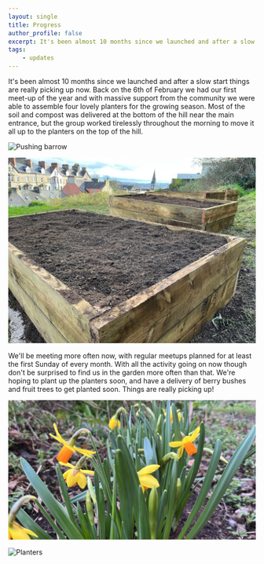 ```yaml
---
layout: single
title: Progress
author_profile: false
excerpt: It's been almost 10 months since we launched and after a slow start..
tags: 
    - updates
---
```


It's been almost 10 months since we launched and after a slow start things are really picking up now. Back on the 6th 
of February we had our first meet-up of the year and with massive support from the community we were able to assemble 
four lovely planters for the growing season. Most of the soil and compost was delivered at the bottom of the hill near 
the main entrance, but the group worked tirelessly throughout the morning to move it all up to the planters on the 
top of the hill.

![Pushing barrow](/assets/images/blog/pushing_barrow.jpg "Pushing barrow up a hill")

![Planters](/assets/images/blog/planters.jpg "Planter boxes")

We'll be meeting more often now, with regular meetups planned for at least the first Sunday of every month. With all 
the activity going on now though don't be surprised to find us in the garden more often than that. We're hoping to 
plant up the planters soon, and have a delivery of berry bushes and fruit trees to get planted soon. Things are 
really picking up!

![Daffodils](/assets/images/blog/daffodils.jpg "Daffodils")

![Planters](/assets/images/blog/planters_2.jpg "Planter boxes")